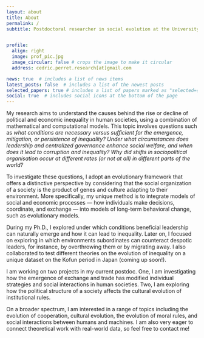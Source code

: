 ```yaml
---
layout: about
title: About
permalink: /
subtitle: Postdoctoral researcher in social evolution at the University of Lausanne


profile:
  align: right
  image: prof_pic.jpg
  image_circular: false # crops the image to make it circular
  address: cedric.perret.research[at]gmail.com

news: true  # includes a list of news items
latest_posts: false  # includes a list of the newest posts
selected_papers: true # includes a list of papers marked as "selected={true}"
social: true  # includes social icons at the bottom of the page
---
```


My research aims to understand the causes behind the rise or decline of political and economic inequality in human societies, using a combination of mathematical and computational models. This topic involves questions such as *what conditions are necessary versus sufficient for the emergence, mitigation, or persistence of inequality? Under what circumstances does leadership and centralized governance enhance social welfare, and when does it lead to corruption and inequality? Why did shifts in sociopolitical organisation occur at different rates (or not at all) in different parts of the world?*

To investigate these questions, I adopt an evolutionary framework that offers a distinctive perspective by considering that the social organization of a society is the product of genes and culture adapting to their environment. More specifically, my unique method is to integrate models of social and economic processes — how individuals make decisions, coordinate, and exchange — into models of long-term behavioral change, such as evolutionary models.

During my Ph.D., I explored under which conditions beneficial leadership can naturally emerge and how it can lead to inequality. Later on, I focused on exploring in which environments subordinates can counteract despotic leaders, for instance, by overthrowing them or by migrating away. I also collaborated to test different theories on the evolution of inequality on a unique dataset on the Kofun period in Japan (coming up soon!).

I am working on two projects in my current postdoc. One, I am investigating how the emergence of exchange and trade has modified individual strategies and social interactions in human societies. Two, I am exploring how the political structure of a society affects the cultural evolution of institutional rules.

On a broader spectrum, I am interested in a range of topics including the evolution of cooperation, cultural evolution, the evolution of moral rules, and social interactions between humans and machines. I am also very eager to connect theoretical work with real-world data, so feel free to contact me!

<!-- You can find more details on my:

* [Google Scholar](https://scholar.google.co.uk/citations?user=tWozIw8AAAAJ&hl=en)
* [ResearchGate](https://www.researchgate.net/profile/Cedric_Perret) -->

<!-- ### Academic background
I obtained my master degree in Ecology and Evolutionary Biology at the University of Montpellier in 2016. I did a PhD at Edinburgh Napier University under the supervision of [Simon Powers](https://www.napier.ac.uk/people/simon-powers) and [Emma Hart](https://www.napier.ac.uk/people/emma-hart) from 2016 to 2019. Then, I was a post-doctoral research associate in evolutionary dynamics and social evolution at Teeside University and Exeter University. I also had the chance to participate to the Santa Fe Summer school on Complex systems in 2018. 
 -->
